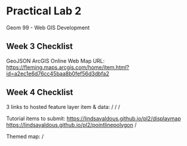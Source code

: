 # Practical Lab 2
Geom 99 - Web GIS Development

## Week 3 Checklist

GeoJSON ArcGIS Online Web Map URL:
https://fleming.maps.arcgis.com/home/item.html?id=a2ec1e6d76cc45baa8b0fef56d3dbfa2

## Week 4 Checklist

3 links to hosted feature layer item & data:
/
/
/

Tutorial items to submit:
https://lindsayaldous.github.io/pl2/displaymap
https://lindsayaldous.github.io/pl2/pointlinepolygon
/

Themed map:
/
